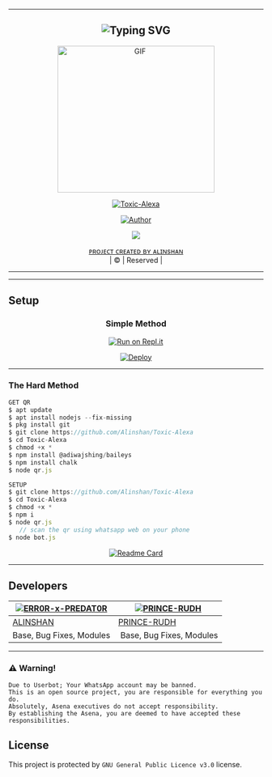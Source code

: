 ----------
<div align="center">
  
## ![Typing SVG](https://readme-typing-svg.herokuapp.com?font=Rockstar-ExtraBold&color=F33A6A&lines=WELCOME+TO+TOXIC+ALEXA+WA+BOT+REPO.;CREATED+BY+ALINSHAN)

</div>


<div align="center">
  <p align="center">
<img src="https://imgur.com/zHUxWJg.jpg" alt="GIF" width="310" height="290"/>
</p>
<a href="#"><img title="Toxic-Alexa" src="https://img.shields.io/badge/-Toxic%20Alexa-green?colorA=%23ff0000&colorB=%23017e40&style=for-the-badge"></a>
</p>
  <p align="center">
<a href="https://github.com/Alinshan"><img title="Author" src="https://img.shields.io/badge/AUTHOR-ALINSHAN-grey%2Fblue?color=blue&style=for-the-badge&logo=whatsapp">
</p>
  <p align="center"> 
  <a href="https://wa.me/919383491460"><img src="https://img.shields.io/badge/WhatsApp-25D366?style=for-the-badge&logo=whatsapp&logoColor=white" />
</p>
</div>
<p align="center">
ᴘʀᴏᴊᴇᴄᴛ ᴄʀᴇᴀᴛᴇᴅ ʙʏ <a href="https://github.com/Alinshan">ᴀʟɪɴsʜᴀɴ</a>
    <br>
       | © |
        Reserved |
    <br> 
</p>


----------


----------
  
## Setup
<div align="center">

  ### Simple Method
  
[![Run on Repl.it](https://repl.it/badge/github/quiec/whatsAlfa)](https://replit.com/@ALINSHAN/connection)

[![Deploy](https://www.herokucdn.com/deploy/button.svg)](https://heroku.com/deploy?template=https://github.com/Alinshan/Toxic-Alexa)
     </div>
 
----
 
 
 
  
### The Hard Method
```js
GET QR
$ apt update
$ apt install nodejs --fix-missing
$ pkg install git
$ git clone https://github.com/Alinshan/Toxic-Alexa
$ cd Toxic-Alexa
$ chmod +x *
$ npm install @adiwajshing/baileys
$ npm install chalk
$ node qr.js
```
      
```js
SETUP
$ git clone https://github.com/Alinshan/Toxic-Alexa
$ cd Toxic-Alexa
$ chmod +x *
$ npm i
$ node qr.js
   // scan the qr using whatsapp web on your phone
$ node bot.js
```
<div align="center">

[![Readme Card](https://github-readme-stats.vercel.app/api/pin/?username=Alinshan&repo=Toxic-Alexa&theme=nightowl)](https://github.com/Alinshan/Toxic-Alexa)
  </div>
  
----------
## Developers
  <div align="center">
    
  [![ERR0R-x-PREDAT0R](https://github.com/Alinshan.png?size=275)](https://github.com/Alinshan) |  [![PRINCE-RUDH](https://github.com/prince-rudh.png?size=275)](https://github.com/prince-rudh) |
----|----|
[ALINSHAN](https://github.com/Alinshan)  |  [PRINCE-RUDH](https://github.com/prince-rudh)  |
Base, Bug Fixes, Modules  | Base, Bug Fixes, Modules  |
  </div>
    
----------


   
### ⚠️ Warning! 
```
Due to Userbot; Your WhatsApp account may be banned.
This is an open source project, you are responsible for everything you do. 
Absolutely, Asena executives do not accept responsibility.
By establishing the Asena, you are deemed to have accepted these responsibilities.
```


## License
This project is protected by `GNU General Public Licence v3.0` license.

